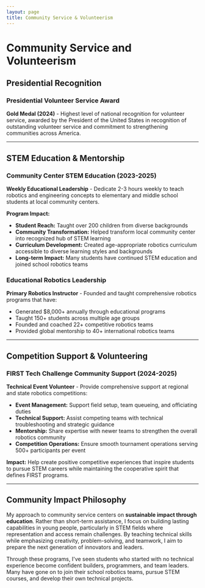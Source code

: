 ```yaml
---
layout: page
title: Community Service & Volunteerism
---
```


# Community Service and Volunteerism

## Presidential Recognition

### Presidential Volunteer Service Award
**Gold Medal (2024)** - Highest level of national recognition for volunteer service, awarded by the President of the United States in recognition of outstanding volunteer service and commitment to strengthening communities across America.

---

## STEM Education & Mentorship

### Community Center STEM Education (2023-2025)
**Weekly Educational Leadership** - Dedicate 2-3 hours weekly to teach robotics and engineering concepts to elementary and middle school students at local community centers.

**Program Impact:**
- **Student Reach:** Taught over 200 children from diverse backgrounds
- **Community Transformation:** Helped transform local community center into recognized hub of STEM learning
- **Curriculum Development:** Created age-appropriate robotics curriculum accessible to diverse learning styles and backgrounds
- **Long-term Impact:** Many students have continued STEM education and joined school robotics teams

### Educational Robotics Leadership
**Primary Robotics Instructor** - Founded and taught comprehensive robotics programs that have:
- Generated $8,000+ annually through educational programs
- Taught 150+ students across multiple age groups
- Founded and coached 22+ competitive robotics teams
- Provided global mentorship to 40+ international robotics teams

---

## Competition Support & Volunteering

### FIRST Tech Challenge Community Support (2024-2025)
**Technical Event Volunteer** - Provide comprehensive support at regional and state robotics competitions:

- **Event Management:** Support field setup, team queueing, and officiating duties
- **Technical Support:** Assist competing teams with technical troubleshooting and strategic guidance
- **Mentorship:** Share expertise with newer teams to strengthen the overall robotics community
- **Competition Operations:** Ensure smooth tournament operations serving 500+ participants per event

**Impact:** Help create positive competitive experiences that inspire students to pursue STEM careers while maintaining the cooperative spirit that defines FIRST programs.

---

## Community Impact Philosophy

My approach to community service centers on **sustainable impact through education**. Rather than short-term assistance, I focus on building lasting capabilities in young people, particularly in STEM fields where representation and access remain challenges. By teaching technical skills while emphasizing creativity, problem-solving, and teamwork, I aim to prepare the next generation of innovators and leaders.

Through these programs, I've seen students who started with no technical experience become confident builders, programmers, and team leaders. Many have gone on to join their school robotics teams, pursue STEM courses, and develop their own technical projects.
